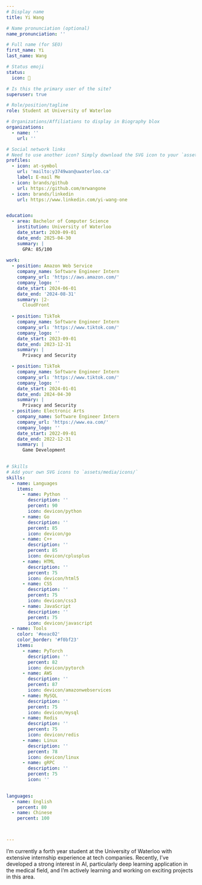 ```yaml
---
# Display name
title: Yi Wang

# Name pronunciation (optional)
name_pronunciation: ''

# Full name (for SEO)
first_name: Yi
last_name: Wang

# Status emoji
status: 
  icon: 🦾

# Is this the primary user of the site?
superuser: true

# Role/position/tagline
role: Student at University of Waterloo

# Organizations/Affiliations to display in Biography blox
organizations:
  - name: ''
    url: ''

# Social network links
# Need to use another icon? Simply download the SVG icon to your `assets/media/icons/` folder.
profiles:
  - icon: at-symbol
    url: 'mailto:y3749wan@uwaterloo.ca'
    label: E-mail Me
  - icon: brands/github
    url: https://github.com/mrwangone
  - icon: brands/linkedin
    url: https://www.linkedin.com/yi-wang-one


education:
  - area: Bachelor of Computer Science
    institution: University of Waterloo
    date_start: 2020-09-01
    date_end: 2025-04-30
    summary: |
      GPA: 85/100
      
work:
  - position: Amazon Web Service
    company_name: Software Engineer Intern
    company_url: 'https://aws.amazon.com/'
    company_logo: ''
    date_start: 2024-06-01
    date_end: '2024-08-31'
    summary: |2-
      CloudFront
      
  - position: TikTok
    company_name: Software Engineer Intern
    company_url: 'https://www.tiktok.com/'
    company_logo: ''
    date_start: 2023-09-01
    date_end: 2023-12-31
    summary: |
      Privacy and Security

  - position: TikTok
    company_name: Software Engineer Intern
    company_url: 'https://www.tiktok.com/'
    company_logo: ''
    date_start: 2024-01-01
    date_end: 2024-04-30
    summary: |
      Privacy and Security
  - position: Electronic Arts
    company_name: Software Engineer Intern
    company_url: 'https://www.ea.com/'
    company_logo: ''
    date_start: 2022-09-01
    date_end: 2022-12-31
    summary: |
      Game Development
     

# Skills
# Add your own SVG icons to `assets/media/icons/`
skills:
  - name: Languages
    items:
      - name: Python
        description: ''
        percent: 90
        icon: devicon/python
      - name: Go
        description: ''
        percent: 85
        icon: devicon/go
      - name: C++
        description: ''
        percent: 85
        icon: devicon/cplusplus
      - name: HTML
        description: ''
        percent: 75
        icon: devicon/html5
      - name: CSS
        description: ''
        percent: 75
        icon: devicon/css3
      - name: JavaScript
        description: ''
        percent: 75
        icon: devicon/javascript
  - name: Tools
    color: '#eeac02'
    color_border: '#f0bf23'
    items:
      - name: PyTorch
        description: ''
        percent: 82
        icon: devicon/pytorch
      - name: AWS
        description: ''
        percent: 87
        icon: devicon/amazonwebservices
      - name: MySQL
        description: ''
        percent: 75
        icon: devicon/mysql
      - name: Redis
        description: ''
        percent: 75
        icon: devicon/redis
      - name: Linux
        description: ''
        percent: 78
        icon: devicon/linux
      - name: gRPC
        description: ''
        percent: 75
        icon: ''
  

languages:
  - name: English
    percent: 80
  - name: Chinese
    percent: 100



---
```

I’m currently a forth year student at the University of Waterloo with extensive internship experience at tech companies. Recently, I’ve developed a strong interest in AI, particularly deep learning application in the medical field, and I’m actively learning and working on exciting projects in this area.
